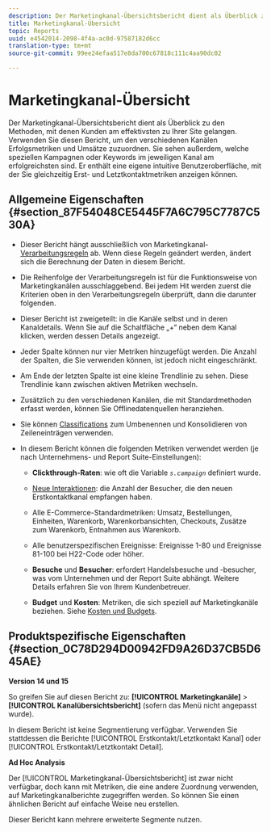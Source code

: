 ```yaml
---
description: Der Marketingkanal-Übersichtsbericht dient als Überblick zu den Methoden, mit denen Kunden am effektivsten zu Ihrer Site gelangen. Verwenden Sie diesen Bericht, um den verschiedenen Kanälen Erfolgsmetriken und Umsätze zuzuordnen. Sie sehen außerdem, welche speziellen Kampagnen oder Keywords im jeweiligen Kanal am erfolgreichsten sind. Er enthält eine eigene intuitive Benutzeroberfläche, mit der Sie gleichzeitig Erst- und Letztkontaktmetriken anzeigen können.
title: Marketingkanal-Übersicht
topic: Reports
uuid: e4542014-2098-4f4a-ac0d-97587182d6cc
translation-type: tm+mt
source-git-commit: 99ee24efaa517e8da700c67818c111c4aa90dc02

---
```



# Marketingkanal-Übersicht

Der Marketingkanal-Übersichtsbericht dient als Überblick zu den Methoden, mit denen Kunden am effektivsten zu Ihrer Site gelangen. Verwenden Sie diesen Bericht, um den verschiedenen Kanälen Erfolgsmetriken und Umsätze zuzuordnen. Sie sehen außerdem, welche speziellen Kampagnen oder Keywords im jeweiligen Kanal am erfolgreichsten sind. Er enthält eine eigene intuitive Benutzeroberfläche, mit der Sie gleichzeitig Erst- und Letztkontaktmetriken anzeigen können.

## Allgemeine Eigenschaften {#section_87F54048CE5445F7A6C795C7787C530A}

* Dieser Bericht hängt ausschließlich von Marketingkanal-[Verarbeitungsregeln](https://marketing.adobe.com/resources/help/de_DE/mchannel/c_channels_rules.html) ab. Wenn diese Regeln geändert werden, ändert sich die Berechnung der Daten in diesem Bericht.
* Die Reihenfolge der Verarbeitungsregeln ist für die Funktionsweise von Marketingkanälen ausschlaggebend. Bei jedem Hit werden zuerst die Kriterien oben in den Verarbeitungsregeln überprüft, dann die darunter folgenden.
* Dieser Bericht ist zweigeteilt: in die Kanäle selbst und in deren Kanaldetails. Wenn Sie auf die Schaltfläche „+“ neben dem Kanal klicken, werden dessen Details angezeigt.
* Jeder Spalte können nur vier Metriken hinzugefügt werden. Die Anzahl der Spalten, die Sie verwenden können, ist jedoch nicht eingeschränkt.
* Am Ende der letzten Spalte ist eine kleine Trendlinie zu sehen. Diese Trendlinie kann zwischen aktiven Metriken wechseln.
* Zusätzlich zu den verschiedenen Kanälen, die mit Standardmethoden erfasst werden, können Sie Offlinedatenquellen heranziehen.
* Sie können [Classifications](https://marketing.adobe.com/resources/help/de_DE/mchannel/t_classifications.html) zum Umbenennen und Konsolidieren von Zeileneinträgen verwenden.
* In diesem Bericht können die folgenden Metriken verwendet werden (je nach Unternehmens- und Report Suite-Einstellungen):

   * **Clickthrough-Raten**: wie oft die Variable  *`s.campaign`* definiert wurde.

   * [Neue Interaktionen](https://marketing.adobe.com/resources/help/de_DE/mchannel/t_visitor_engagement.html): die Anzahl der Besucher, die den neuen Erstkontaktkanal empfangen haben.
   * Alle E-Commerce-Standardmetriken: Umsatz, Bestellungen, Einheiten, Warenkorb, Warenkorbansichten, Checkouts, Zusätze zum Warenkorb, Entnahmen aus Warenkorb.
   * Alle benutzerspezifischen Ereignisse: Ereignisse 1-80 und Ereignisse 81-100 bei H22-Code oder höher.
   * **Besuche** und **Besucher**: erfordert Handelsbesuche und -besucher, was vom Unternehmen und der Report Suite abhängt. Weitere Details erfahren Sie von Ihrem Kundenbetreuer.

   * **Budget** und **Kosten**: Metriken, die sich speziell auf Marketingkanäle beziehen. Siehe [Kosten und Budgets](https://marketing.adobe.com/resources/help/de_DE/mchannel/c_overview_budget.html).

## Produktspezifische Eigenschaften  {#section_0C78D294D00942FD9A26D37CB5D645AE}

**Version 14 und 15**

So greifen Sie auf diesen Bericht zu: **[!UICONTROL Marketingkanäle]** > **[!UICONTROL Kanalübersichtsbericht]** (sofern das Menü nicht angepasst wurde).

In diesem Bericht ist keine Segmentierung verfügbar. Verwenden Sie stattdessen die Berichte [!UICONTROL Erstkontakt/Letztkontakt Kanal] oder [!UICONTROL Erstkontakt/Letztkontakt Detail].

**Ad Hoc Analysis**

Der [!UICONTROL Marketingkanal-Übersichtsbericht] ist zwar nicht verfügbar, doch kann mit Metriken, die eine andere Zuordnung verwenden, auf Marketingkanalberichte zugegriffen werden. So können Sie einen ähnlichen Bericht auf einfache Weise neu erstellen.

Dieser Bericht kann mehrere erweiterte Segmente nutzen.
